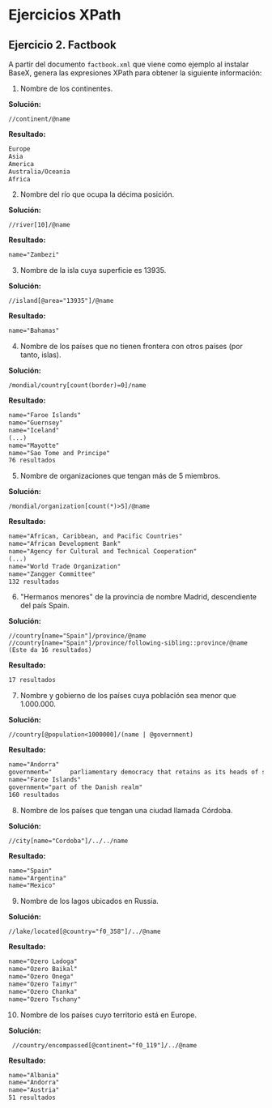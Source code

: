 # Ejercicios XPath

## Ejercicio 2. Factbook
A partir del documento `factbook.xml` que viene como ejemplo al instalar BaseX, genera las expresiones XPath para obtener la siguiente información:

1. Nombre de los continentes.

**Solución:**
```
//continent/@name
```
**Resultado:**
```xml
Europe
Asia
America
Australia/Oceania
Africa
```

2. Nombre del río que ocupa la décima posición.

**Solución:**
```
//river[10]/@name
```
**Resultado:**
```xml
name="Zambezi"
```

3. Nombre de la isla cuya superficie es 13935.

**Solución:**
```
//island[@area="13935"]/@name
```
**Resultado:**
```xml
name="Bahamas"
```

4. Nombre de los países que no tienen frontera con otros países (por tanto, islas).

**Solución:**
```
/mondial/country[count(border)=0]/name
```
**Resultado:**
```xml
name="Faroe Islands"
name="Guernsey"
name="Iceland"
(...)
name="Mayotte"
name="Sao Tome and Principe"
76 resultados
```

5. Nombre de organizaciones que tengan más de 5 miembros.

**Solución:**
```
/mondial/organization[count(*)>5]/@name
```
**Resultado:**
```xml
name="African, Caribbean, and Pacific Countries"
name="African Development Bank"
name="Agency for Cultural and Technical Cooperation"
(...)
name="World Trade Organization"
name="Zangger Committee"
132 resultados
```

6. "Hermanos menores" de la provincia de nombre Madrid, descendiente del país Spain.

**Solución:**
``` 
//country[name="Spain"]/province/@name
//country[name="Spain"]/province/following-sibling::province/@name 
(Este da 16 resultados)
```
**Resultado:**
```xml
17 resultados
```

7. Nombre y gobierno de los países cuya población sea menor que 1.000.000.

**Solución:**
```
//country[@population<1000000]/(name | @government)
```
**Resultado:**
```xml
name="Andorra"
government="     parliamentary democracy that retains as its heads of state a coprincipality"
name="Faroe Islands"
government="part of the Danish realm"
160 resultados
```

8. Nombre de los países que tengan una ciudad llamada Córdoba.

**Solución:**
```
//city[name="Cordoba"]/../../name
```
**Resultado:**
```xml
name="Spain"
name="Argentina"
name="Mexico"
```

9.  Nombre de los lagos ubicados en Russia.

**Solución:**
```
//lake/located[@country="f0_358"]/../@name
```
**Resultado:**
```xml
name="Ozero Ladoga"
name="Ozero Baikal"
name="Ozero Onega"
name="Ozero Taimyr"
name="Ozero Chanka"
name="Ozero Tschany"
```

10. Nombre de los países cuyo territorio está en Europe.

**Solución:**
```
 //country/encompassed[@continent="f0_119"]/../@name
```
**Resultado:**
```xml
name="Albania"
name="Andorra"
name="Austria"
51 resultados
```


